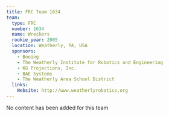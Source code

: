 ```yaml
---
title: FRC Team 1634
team:
  type: FRC
  number: 1634
  name: Wreckers
  rookie_year: 2005
  location: Weatherly, PA, USA
  sponsors:
    - Boeing
    - The Weatherly Institute for Robotics and Engineering
    - KG Projections, Inc.
    - BAE Systems
    - The Weatherly Area School District
  links:
    Website: http://www.weatherlyrobotics.org
---
```

No content has been added for this team
